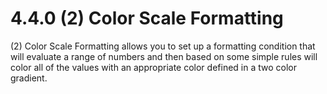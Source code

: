 # 4.4.0 (2) Color Scale Formatting

(2) Color Scale Formatting allows you to set up a formatting condition that will evaluate a range of numbers and then based on some simple rules will color all of the values with an appropriate color defined in a two color gradient.

